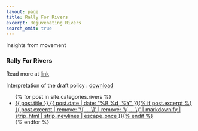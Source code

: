 ```yaml
---
layout: page
title: Rally For Rivers
excerpt: Rejuvenating Rivers
search_omit: true
---
```


Insights from movement
### Rally For Rivers

Read more at [link](https://isha.sadhguru.org/rally-for-rivers/)

Interpretation of the draft policy : [download](https://cdn.isha.ws/public/docs/pdir/RFR_RevitalizationOfRiversInIndia-Web.pdf)


<ul class="post-list">
{% for post in site.categories.rivers %}
  <li><article><a href="{{ site.url }}{{ post.url }}">{{ post.title }} <span class="entry-date"><time datetime="{{ post.date | date_to_xmlschema }}">{{ post.date | date: "%B %d, %Y" }}</time></span>{% if post.excerpt %} <span class="excerpt">{{ post.excerpt | remove: '\[ ... \]' | remove: '\( ... \)' | markdownify | strip_html | strip_newlines | escape_once }}</span>{% endif %}</a></article></li>
{% endfor %}
</ul>
